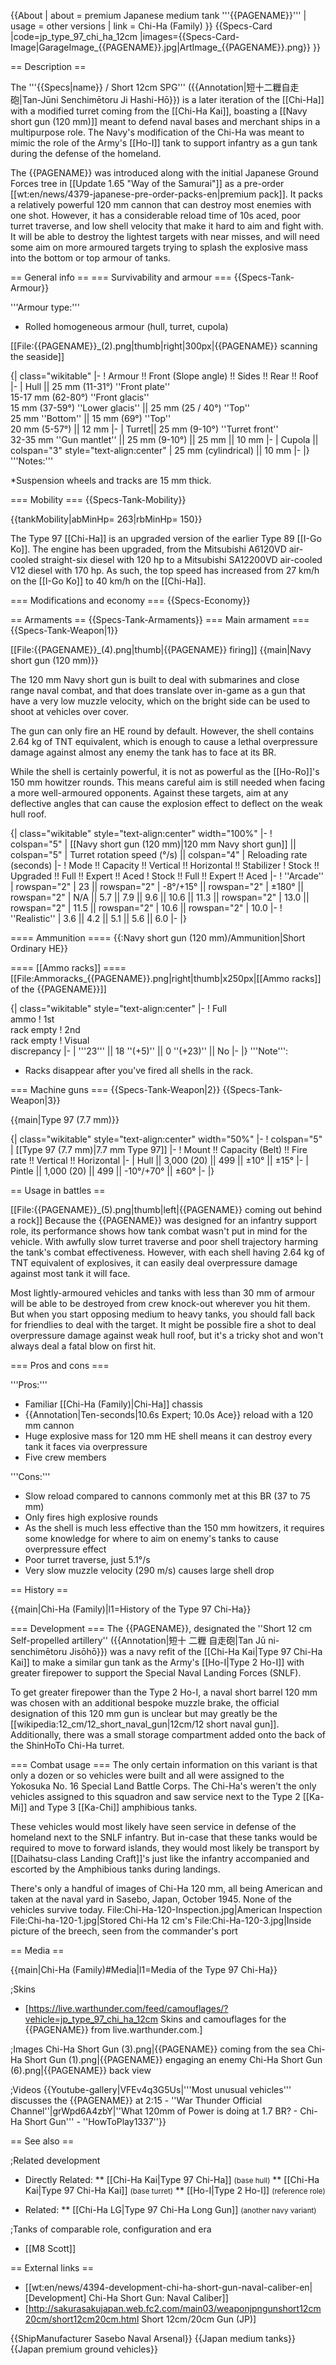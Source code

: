 {{About
| about = premium Japanese medium tank '''{{PAGENAME}}'''
| usage = other versions
| link = Chi-Ha (Family)
}}
{{Specs-Card
|code=jp_type_97_chi_ha_12cm
|images={{Specs-Card-Image|GarageImage_{{PAGENAME}}.jpg|ArtImage_{{PAGENAME}}.png}}
}}

== Description ==
<!-- ''In the description, the first part should be about the history of the creation and combat usage of the vehicle, as well as its key features. In the second part, tell the reader about the ground vehicle in the game. Insert a screenshot of the vehicle, so that if the novice player does not remember the vehicle by name, he will immediately understand what kind of vehicle the article is talking about.'' -->
The '''{{Specs|name}} / Short 12cm SPG''' ({{Annotation|短十二糎自走砲|Tan-Jūni Senchimētoru Ji Hashi-Hō}}) is a later iteration of the [[Chi-Ha]] with a modified turret coming from the [[Chi-Ha Kai]], boasting a [[Navy short gun (120 mm)]] meant to defend naval bases and merchant ships in a multipurpose role. The Navy's modification of the Chi-Ha was meant to mimic the role of the Army's [[Ho-I]] tank to support infantry as a gun tank during the defense of the homeland.

The {{PAGENAME}} was introduced along with the initial Japanese Ground Forces tree in [[Update 1.65 "Way of the Samurai"]] as a pre-order [[wt:en/news/4379-japanese-pre-order-packs-en|premium pack]]. It packs a relatively powerful 120 mm cannon that can destroy most enemies with one shot. However, it has a considerable reload time of 10s aced, poor turret traverse, and low shell velocity that make it hard to aim and fight with. It will be able to destroy the lightest targets with near misses, and will need some aim on more armoured targets trying to splash the explosive mass into the bottom or top armour of tanks.

== General info ==
=== Survivability and armour ===
{{Specs-Tank-Armour}}
<!-- Describe armour protection. Note the most well protected and key weak areas. Appreciate the layout of modules as well as the number and location of crew members. Is the level of armour protection sufficient, is the placement of modules helpful for survival in combat? If necessary use a visual template to indicate the most secure and weak zones of the armour. -->

'''Armour type:'''
* Rolled homogeneous armour (hull, turret, cupola)

[[File:{{PAGENAME}}_(2).png|thumb|right|300px|{{PAGENAME}} scanning the seaside]]

{| class="wikitable"
|-
! Armour !! Front (Slope angle) !! Sides !! Rear !! Roof
|-
| Hull || 25 mm (11-31°) ''Front plate'' <br> 15-17 mm (62-80°) ''Front glacis'' <br> 15 mm (37-59°) ''Lower glacis'' || 25 mm (25 / 40°) ''Top'' <br> 25 mm ''Bottom'' || 15 mm (69°) ''Top'' <br> 20 mm (5-57°) || 12 mm
|-
| Turret|| 25 mm (9-10°) ''Turret front'' <br> 32-35 mm ''Gun mantlet'' || 25 mm (9-10°) || 25 mm || 10 mm
|-
| Cupola || colspan="3" style="text-align:center" | 25 mm (cylindrical) || 10 mm
|-
|}
'''Notes:'''

*Suspension wheels and tracks are 15 mm thick.

=== Mobility ===
{{Specs-Tank-Mobility}}
<!-- ''Write about the mobility of the ground vehicle. Estimate the specific power and manoeuvrability, as well as the maximum speed forwards and backwards.'' -->

{{tankMobility|abMinHp= 263|rbMinHp= 150}}

The Type 97 [[Chi-Ha]] is an upgraded version of the earlier Type 89 [[I-Go Ko]]. The engine has been upgraded, from the Mitsubishi A6120VD air-cooled straight-six diesel with 120 hp to a Mitsubishi SA12200VD air-cooled V12 diesel with 170 hp. As such, the top speed has increased from 27 km/h on the [[I-Go Ko]] to 40 km/h on the [[Chi-Ha]].

=== Modifications and economy ===
{{Specs-Economy}}

== Armaments ==
{{Specs-Tank-Armaments}}
=== Main armament ===
{{Specs-Tank-Weapon|1}}
<!-- ''Give the reader information about the characteristics of the main gun. Assess its effectiveness in a battle based on the reloading speed, ballistics and the power of shells. Do not forget about the flexibility of the fire, that is how quickly the cannon can be aimed at the target, open fire on it and aim at another enemy. Add a link to the main article on the gun: <code><nowiki>{{main|Name of the weapon}}</nowiki></code>. Describe in general terms the ammunition available for the main gun. Give advice on how to use them and how to fill the ammunition storage.'' -->
[[File:{{PAGENAME}}_(4).png|thumb|{{PAGENAME}} firing]]
{{main|Navy short gun (120 mm)}}

The 120 mm Navy short gun is built to deal with submarines and close range naval combat, and that does translate over in-game as a gun that have a very low muzzle velocity, which on the bright side can be used to shoot at vehicles over cover.

The gun can only fire an HE round by default. However, the shell contains 2.64 kg of TNT equivalent, which is enough to cause a lethal overpressure damage against almost any enemy the tank has to face at its BR.

While the shell is certainly powerful, it is not as powerful as the [[Ho-Ro]]'s 150 mm howitzer rounds. This means careful aim is still needed when facing a more well-armoured opponents. Against these targets, aim at any deflective angles that can cause the explosion effect to deflect on the weak hull roof.

{| class="wikitable" style="text-align:center" width="100%"
|-
! colspan="5" | [[Navy short gun (120 mm)|120 mm Navy short gun]] || colspan="5" | Turret rotation speed (°/s) || colspan="4" | Reloading rate (seconds)
|-
! Mode !! Capacity !! Vertical !! Horizontal !! Stabilizer
! Stock !! Upgraded !! Full !! Expert !! Aced
! Stock !! Full !! Expert !! Aced
|-
! ''Arcade''
| rowspan="2" | 23 || rowspan="2" | -8°/+15° || rowspan="2" | ±180° || rowspan="2" | N/A || 5.7 || 7.9 || 9.6 || 10.6 || 11.3 || rowspan="2" | 13.0 || rowspan="2" | 11.5 || rowspan="2" | 10.6 || rowspan="2" | 10.0
|-
! ''Realistic''
| 3.6 || 4.2 || 5.1 || 5.6 || 6.0
|-
|}

==== Ammunition ====
{{:Navy short gun (120 mm)/Ammunition|Short Ordinary HE}}

==== [[Ammo racks]] ====
[[File:Ammoracks_{{PAGENAME}}.png|right|thumb|x250px|[[Ammo racks]] of the {{PAGENAME}}]]
<!-- '''Last updated: 2.3.0.117''' -->
{| class="wikitable" style="text-align:center"
|-
! Full<br>ammo
! 1st<br>rack empty
! 2nd<br>rack empty
! Visual<br>discrepancy
|-
| '''23''' || 18&nbsp;''(+5)'' || 0&nbsp;''(+23)'' || No
|-
|}
'''Note''':

* Racks disappear after you've fired all shells in the rack.

<!-- ==== [[Optics]] ====
{| class="wikitable" style="text-align:center"
! colspan="3" | {{PAGENAME}} Optics
|-
!
! Default magnification
! Maximum magnification
|-
! Main Gun optics
| X1.8 || X3.5
|-
! Comparable optics
| colspan="2" | ___
|-
|}
-->

=== Machine guns ===
{{Specs-Tank-Weapon|2}}
{{Specs-Tank-Weapon|3}}
<!-- ''Offensive and anti-aircraft machine guns not only allow you to fight some aircraft but also are effective against lightly armoured vehicles. Evaluate machine guns and give recommendations on its use.'' -->
{{main|Type 97 (7.7 mm)}}

{| class="wikitable" style="text-align:center" width="50%"
|-
! colspan="5" | [[Type 97 (7.7 mm)|7.7 mm Type 97]]
|-
! Mount !! Capacity (Belt) !! Fire rate !! Vertical !! Horizontal
|-
| Hull || 3,000 (20) || 499 || ±10° || ±15°
|-
| Pintle || 1,000 (20) || 499 || -10°/+70° || ±60°
|-
|}

== Usage in battles ==
<!-- ''Describe the tactics of playing in the vehicle, the features of using vehicles in the team and advice on tactics. Refrain from creating a "guide" - do not impose a single point of view but instead give the reader food for thought. Describe the most dangerous enemies and give recommendations on fighting them. If necessary, note the specifics of the game in different modes (AB, RB, SB).'' -->
[[File:{{PAGENAME}}_(5).png|thumb|left|{{PAGENAME}} coming out behind a rock]]
Because the {{PAGENAME}} was designed for an infantry support role, its performance shows how tank combat wasn't put in mind for the vehicle. With awfully slow turret traverse and poor shell trajectory harming the tank's combat effectiveness. However, with each shell having 2.64 kg of TNT equivalent of explosives, it can easily deal overpressure damage against most tank it will face.

Most lightly-armoured vehicles and tanks with less than 30 mm of armour will be able to be destroyed from crew knock-out wherever you hit them. But when you start opposing medium to heavy tanks, you should fall back for friendlies to deal with the target. It might be possible fire a shot to deal overpressure damage against weak hull roof, but it's a tricky shot and won't always deal a fatal blow on first hit.

=== Pros and cons ===
<!-- ''Summarise and briefly evaluate the vehicle in terms of its characteristics and combat effectiveness. Mark its pros and cons in a bulleted list. Try not to use more than 6 points for each of the characteristics. Avoid using categorical definitions such as "bad", "good" and the like - use substitutions with softer forms such as "inadequate" and "effective".'' -->

'''Pros:'''

* Familiar [[Chi-Ha (Family)|Chi-Ha]] chassis
* {{Annotation|Ten-seconds|10.6s Expert; 10.0s Ace}} reload with a 120 mm cannon
* Huge explosive mass for 120 mm HE shell means it can destroy every tank it faces via overpressure
* Five crew members

'''Cons:'''

* Slow reload compared to cannons commonly met at this BR (37 to 75 mm)
* Only fires high explosive rounds
* As the shell is much less effective than the 150 mm howitzers, it requires some knowledge for where to aim on enemy's tanks to cause overpressure effect
* Poor turret traverse, just 5.1°/s
* Very slow muzzle velocity (290 m/s) causes large shell drop

== History ==
<!-- Describe the history of the creation and combat usage of the vehicle in more detail than in the introduction. If the historical reference turns out to be too long, take it to a separate article, taking a link to the article about the vehicle and adding a block "/History" (example: https://wiki.warthunder.com/(Vehicle-name)/History) and add a link to it here using the main template. Be sure to reference text and sources by using <ref></ref>, as well as adding them at the end of the article with <references />. This section may also include the vehicle's dev blog entry (if applicable) and the in-game encyclopedia description (under === In-game description ===, also if applicable). -->
{{main|Chi-Ha (Family)|l1=History of the Type 97 Chi-Ha}}

=== Development ===
The {{PAGENAME}}, designated the ''Short 12 cm Self-propelled artillery'' ({{Annotation|短十 二糎 自走砲|Tan Jū ni-senchimētoru Jisōhō}}) was a navy refit of the [[Chi-Ha Kai|Type 97 Chi-Ha Kai]] to make a similar gun tank as the Army's [[Ho-I|Type 2 Ho-I]] with greater firepower to support the Special Naval Landing Forces (SNLF).

To get greater firepower than the Type 2 Ho-I, a naval short barrel 120 mm was chosen with an additional bespoke muzzle brake, the official designation of this 120 mm gun is unclear but may greatly be the [[wikipedia:12_cm/12_short_naval_gun|12cm/12 short naval gun]]. Additionally, there was a small storage compartment added onto the back of the ShinHoTo Chi-Ha turret.

=== Combat usage ===
The only certain information on this variant is that only a dozen or so vehicles were built and all were assigned to the Yokosuka No. 16 Special Land Battle Corps. The Chi-Ha's weren't the only vehicles assigned to this squadron and saw service next to the Type 2 [[Ka-Mi]] and Type 3 [[Ka-Chi]] amphibious tanks.

These vehicles would most likely have seen service in defense of the homeland next to the SNLF infantry. But in-case that these tanks would be required to move to forward islands, they would most likely be transport by [[Daihatsu-class Landing Craft]]'s just like the infantry accompanied and escorted by the Amphibious tanks during landings.

There's only a handful of images of Chi-Ha 120 mm, all being American and taken at the naval yard in Sasebo, Japan, October 1945. None of the vehicles survive today.
<gallery mode="packed" widths="300" heights="200">
File:Chi-Ha-120-Inspection.jpg|American Inspection
File:Chi-ha-120-1.jpg|Stored Chi-Ha 12 cm's
File:Chi-Ha-120-3.jpg|Inside picture of the breech, seen from the commander's port
</gallery>

== Media ==
<!-- ''Excellent additions to the article would be video guides, screenshots from the game, and photos.'' -->
{{main|Chi-Ha (Family)#Media|l1=Media of the Type 97 Chi-Ha}}

;Skins
* [https://live.warthunder.com/feed/camouflages/?vehicle=jp_type_97_chi_ha_12cm Skins and camouflages for the {{PAGENAME}} from live.warthunder.com.]

;Images
<gallery mode="packed-hover" heights="200px">
Chi-Ha Short Gun (3).png|{{PAGENAME}} coming from the sea
Chi-Ha Short Gun (1).png|{{PAGENAME}} engaging an enemy
Chi-Ha Short Gun (6).png|{{PAGENAME}} back view
</gallery>

;Videos
{{Youtube-gallery|VFEv4q3G5Us|'''Most unusual vehicles'''  discusses the {{PAGENAME}} at 2:15  - ''War Thunder Official Channel''|grWpd6A4zbY|''What 120mm of Power is doing at 1.7 BR? - Chi-Ha Short Gun''' - ''HowToPlay1337''}}

== See also ==
<!-- ''Links to the articles on the War Thunder Wiki that you think will be useful for the reader, for example:''
* ''reference to the series of the vehicles;''
* ''links to approximate analogues of other nations and research trees.'' -->

;Related development

* Directly Related:
** [[Chi-Ha Kai|Type 97 Chi-Ha]] <small>(base hull)</small>
** [[Chi-Ha Kai|Type 97 Chi-Ha Kai]] <small>(base turret)</small>
** [[Ho-I|Type 2 Ho-I]] <small>(reference role)</small>

* Related:
** [[Chi-Ha LG|Type 97 Chi-Ha Long Gun]] <small>(another navy variant)</small>

;Tanks of comparable role, configuration and era

* [[M8 Scott]]

== External links ==
<!--Paste links to sources and external resources, such as:
* ''topic on the official game forum;''
* ''other literature.''-->

* [[wt:en/news/4394-development-chi-ha-short-gun-naval-caliber-en|[Development] Chi-Ha Short Gun: Naval Caliber]]
* [http://sakurasakujapan.web.fc2.com/main03/weaponjpngunshort12cm20cm/short12cm20cm.html Short 12cm/20cm Gun (JP)]

{{ShipManufacturer Sasebo Naval Arsenal}}
{{Japan medium tanks}}
{{Japan premium ground vehicles}}